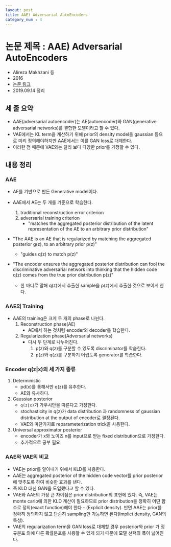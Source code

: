 ```yaml
---
layout: post
title: AAE) Adversarial AutoEncoders
category_num : 4
---
```


# 논문 제목 : AAE) Adversarial AutoEncoders

- Alireza Makhzani 등
- 2016
- [논문 링크](<https://arxiv.org/abs/1511.05644>)
- 2019.09.14 정리

## 세 줄 요약

- AAE(adversarial autoencoder)는 AE(autoencoder)와 GAN(generative adversarial networks)를 결합한 모델이라고 할 수 있다.
- VAE에서는 KL term을 계산하기 위해 prior의 density model을 gaussian 등으로 미리 정의해야하지만 AAE에서는 이를 GAN loss로 대체한다.
- 이러한 점 때문에 VAE와는 달리 보다 다양한 prior를 가정할 수 있다.

## 내용 정리

### AAE

- AE를 기반으로 만든 Generative model이다.
- AAE에서 AE는 두 개를 기준으로 학습한다.
    1. traditional reconstruction error criterion
    2. adversarial training criterion
        - "matches the aggregated posterior distribution of the latent representation of the AE to an arbitrary prior distribution"

- "The AAE is an AE that is regularized by matching the aggregated posterior g(z), to an arbitrary prior p(z)"
  - "guides q(z) to match p(z)"
- "The encoder ensures the aggregated posterior distribution can fool the discriminative adversarial network into thinking that the hidden code q(z) comes from the true prior distribution p(z)"
  - 한 마디로 말해 q(z)에서 추출한 sample을 p(z)에서 추출한 것으로 보이게 한다.

### AAE의 Training

- AAE의 training은 크게 두 개의 phase로 나뉜다.
    1. Reconstruction phase(AE)
        - AE에서 하는 것처럼 encoder와 decoder를 학습한다.
    2. Regularization phase(Adversarial networks)
        - 다시 두 단계로 나누어진다.
            1. p(z)와 q(z)를 구분할 수 있도록 discriminator를 학습한다.
            2. p(z)와 q(z)를 구분하기 어렵도록 generator를 학습한다.

### Encoder q(z|x)의 세 가지 종류

1. Deterministic
    - pd(x)를 통해서만 q(z)를 유추한다.
    - AE와 유사하다.
2. Gaussian posterior
    - `q(z|x)`가 가우시안을 따른다고 가정한다.
    - stochasticity in q(z)가 data distribution 과 randomness of gaussian distribution at the output of encoder로 결정된다.
    - VAE와 마찬가지로 reparameterization trick을 사용한다.
3. Universal approximator posterior
    - encoder가 x와 노이즈 n를 input으로 받는 fixed distribution으로 가정한다.
    - 추가적으로 공부 필요

### AAE와 VAE의 비교

- VAE는 prior를 알아내기 위해서 KLD를 사용한다.
- AAE는 aggregated posterior of the hidden code vector를 prior posterior에 맞추도록 하여 비슷한 효과를 낸다.
- 즉 KLD 대신 GAN을 도입했다고 할 수 있다.
- VAE와 AAE의 가장 큰 차이점은 prior distribution의 표현에 있다. 즉, VAE는 monte carlo에 의한 KLD 계산이 필요하므로 prior distribution을 정확히 어떤 함수로 정의(exact function)해야 한다 - (Explicit density). 반면 AAE는 prior를 정확히 정의하지 않고 단순히 sampling만 가능하면 된다(Implict density, GAN의 특성).
- VAE의 regularization term을 GAN loss로 대체할 경우 posterior와 prior 가 정규분포 외에 다른 확률분포를 사용할 수 있게 되기 때문에 모델 선택의 폭이 넓어진다.
